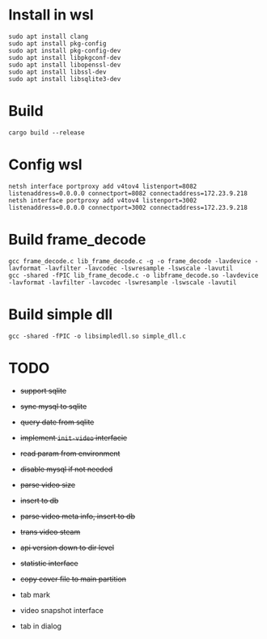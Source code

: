 # Install in wsl

```
sudo apt install clang
sudo apt install pkg-config
sudo apt install pkg-config-dev
sudo apt install libpkgconf-dev
sudo apt install libopenssl-dev
sudo apt install libssl-dev
sudo apt install libsqlite3-dev
```

# Build

```
cargo build --release
```
# Config wsl
```
netsh interface portproxy add v4tov4 listenport=8082 listenaddress=0.0.0.0 connectport=8082 connectaddress=172.23.9.218
netsh interface portproxy add v4tov4 listenport=3002 listenaddress=0.0.0.0 connectport=3002 connectaddress=172.23.9.218
```

# Build frame_decode
```
gcc frame_decode.c lib_frame_decode.c -g -o frame_decode -lavdevice -lavformat -lavfilter -lavcodec -lswresample -lswscale -lavutil
gcc -shared -fPIC lib_frame_decode.c -o libframe_decode.so -lavdevice -lavformat -lavfilter -lavcodec -lswresample -lswscale -lavutil
```

# Build simple dll
```
gcc -shared -fPIC -o libsimpledll.so simple_dll.c
```

# TODO

* ~~support sqlite~~

* ~~sync mysql to sqlite~~

* ~~query date from sqlite~~

* ~~implement `init-video` interfacie~~

* ~~read param from environment~~

* ~~disable mysql if not needed~~

* ~~parse video size~~

* ~~insert to db~~

* ~~parse video meta info, insert to db~~

* ~~trans video steam~~

* ~~api version down to dir level~~

* ~~statistic interface~~

* ~~copy cover file to main partition~~

* tab mark

* video snapshot interface

* tab in dialog 

